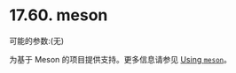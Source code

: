 # 17.60. meson

可能的参数:(无)

为基于 Meson 的项目提供支持。更多信息请参见 [Using `meson`](https://docs.freebsd.org/en/books/porters-handbook/special/index.html#using-meson)。

